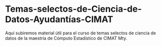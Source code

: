 # Temas-selectos-de-Ciencia-de-Datos-Ayudantías-CIMAT

Aquí subiremos material útil para el curso de temas selectos de ciencia de datos de la maestría de Cómputo Estadístico de CIMAT Mty.
